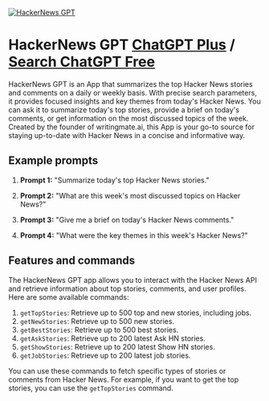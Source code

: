 
[![HackerNews GPT](https://files.oaiusercontent.com/file-gHTaZHfO8rk2lTceGzhSo7Oz?se=2123-10-17T22%3A14%3A50Z&sp=r&sv=2021-08-06&sr=b&rscc=max-age%3D31536000%2C%20immutable&rscd=attachment%3B%20filename%3D064877a3-2ff2-4062-83ef-c6bf6aa86945.png&sig=555E4pr9CcTjkun15w2wZD7Mr7FlUR8Qo%2BQbEHBYV5k%3D)](https://chat.openai.com/g/g-RfQI5RmAX-hackernews-gpt)

# HackerNews GPT [ChatGPT Plus](https://chat.openai.com/g/g-RfQI5RmAX-hackernews-gpt) / [Search ChatGPT Free](https://gptcall.net/index.html#/?search=HackerNews%20GPT)

HackerNews GPT is an App that summarizes the top Hacker News stories and comments on a daily or weekly basis. With precise search parameters, it provides focused insights and key themes from today's Hacker News. You can ask it to summarize today's top stories, provide a brief on today's comments, or get information on the most discussed topics of the week. Created by the founder of writingmate.ai, this App is your go-to source for staying up-to-date with Hacker News in a concise and informative way.

## Example prompts

1. **Prompt 1:** "Summarize today's top Hacker News stories."

2. **Prompt 2:** "What are this week's most discussed topics on Hacker News?"

3. **Prompt 3:** "Give me a brief on today's Hacker News comments."

4. **Prompt 4:** "What were the key themes in this week's Hacker News?"

## Features and commands

The HackerNews GPT app allows you to interact with the Hacker News API and retrieve information about top stories, comments, and user profiles. Here are some available commands:

1. `getTopStories`: Retrieve up to 500 top and new stories, including jobs.
2. `getNewStories`: Retrieve up to 500 new stories.
3. `getBestStories`: Retrieve up to 500 best stories.
4. `getAskStories`: Retrieve up to 200 latest Ask HN stories.
5. `getShowStories`: Retrieve up to 200 latest Show HN stories.
6. `getJobStories`: Retrieve up to 200 latest job stories.

You can use these commands to fetch specific types of stories or comments from Hacker News. For example, if you want to get the top stories, you can use the `getTopStories` command.


